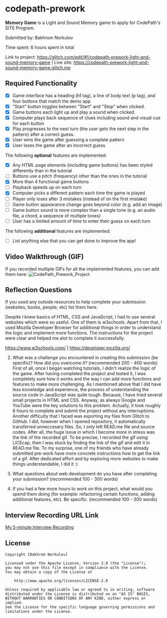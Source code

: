 # codepath-prework
**Memory Game** is a Light and Sound Memory game to apply for CodePath's SITE Program.

Submitted by: Bakhrom Norkulov

Time spent: 6 hours spent in total

Link to project: https://glitch.com/edit/#!/codepath-prework-light-and-sound-memory-game | Live site: https://codepath-prework-light-and-sound-memory-game.glitch.me

## Required Functionality
- [x] Game interface has a heading (h1 tag), a line of body text (p tag), and four buttons that match the demo app
- [x] "Start" button toggles between "Start" and "Stop" when clicked.
- [x] Game buttons each light up and play a sound when clicked.
- [x] Computer plays back sequence of clues including sound and visual cue for each button
- [x] Play progresses to the next turn (the user gets the next step in the pattern) after a correct guess.
- [x] User wins the game after guessing a complete pattern
- [x] User loses the game after an incorrect guess

The following **optional** features are implemented:

* [x] Any HTML page elements (including game buttons) has been styled differently than in the tutorial
* [ ] Buttons use a pitch (frequency) other than the ones in the tutorial
* [x] More than 4 functional game buttons
* [ ] Playback speeds up on each turn
* [x] Computer picks a different pattern each time the game is played
* [ ] Player only loses after 3 mistakes (instead of on the first mistake)
* [ ] Game button appearance change goes beyond color (e.g. add an image)
* [ ] Game button sound is more complex than a single tone (e.g. an audio file, a chord, a sequence of multiple tones)
* [ ] User has a limited amount of time to enter their guess on each turn

The following **additional** features are implemented:

- [ ] List anything else that you can get done to improve the app!

## Video Walkthrough (GIF)

If you recorded multiple GIFs for all the implemented features, you can add them here: 
![CodePath_Prework_Project](https://user-images.githubusercontent.com/74296740/161366650-1c7a1bf9-aced-430f-867a-79d14028c385.gif)

## Reflection Questions
If you used any outside resources to help complete your submission (websites, books, people, etc) list them here. 

Despite I knew basics of HTML, CSS and JavaScript, I had to use several websites which were so useful. One of them is w3schools. Apart from that, I used Mozilla Developer Browser for additional things in order to understand the logic and implement more functions. The instructions for the project were clear and helped me alot to complete it successfully. 

https://www.w3schools.com/ | https://developer.mozilla.org/

2. What was a challenge you encountered in creating this submission (be specific)? How did you overcome it? (recommended 200 - 400 words) 
First of all, once I began watching tutorials, I didn't realize the logic of the game. After having completed the project and tested it, I was completely sure how it works and the way I can add more functions and features to make more challenging. As I mentioned above that I did have less knowledge and experience, the process of understanding the source code in JavaScript was quite tough. Because, I have tried several small projects in HTML and CSS. Anyway, as always Google and YouTube were the key solutions to this problem. Actually, it took roughly 6 hours to complete and submit the project without any interruptions. Another difficulty that I faced was exporting my files from Glitch to GitHub. I did, however when I opened repository, it automatically transferred unneccesary files. So, I only left READ.me file and source codes. After all, the huge issue in which I become more in stress was the link of the recorded gif. To be precise, I recorded the gif using LICEcap, then I was stuck by finding the link of the gif and edit it in READ.me file. To my surprise, one of my friends who have already submitted pre-work have more concrete instructions how to get the link of a gif. After dedicated effort and by exploring more websites to make things understandable, I did it :)

3. What questions about web development do you have after completing your submission? (recommended 100 - 300 words) 




4. If you had a few more hours to work on this project, what would you spend them doing (for example: refactoring certain functions, adding additional features, etc). Be specific. (recommended 100 - 300 words) 




## Interview Recording URL Link

[My 5-minute Interview Recording](your-link-here)









## License

    Copyright [Bakhrom Norkulov]

    Licensed under the Apache License, Version 2.0 (the "License");
    you may not use this file except in compliance with the License.
    You may obtain a copy of the License at

        http://www.apache.org/licenses/LICENSE-2.0

    Unless required by applicable law or agreed to in writing, software
    distributed under the License is distributed on an "AS IS" BASIS,
    WITHOUT WARRANTIES OR CONDITIONS OF ANY KIND, either express or implied.
    See the License for the specific language governing permissions and
    limitations under the License.


